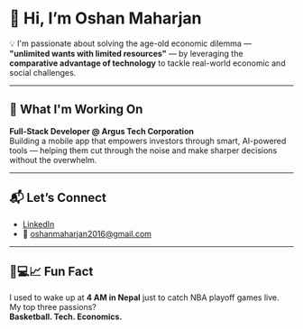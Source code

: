 # 👋 Hi, I’m Oshan Maharjan

💡 I'm passionate about solving the age-old economic dilemma — **"unlimited wants with limited resources"** — by leveraging the **comparative advantage of technology** to tackle real-world economic and social challenges.

---

## 🚀 What I'm Working On  
**Full-Stack Developer @ Argus Tech Corporation**  
Building a mobile app that empowers investors through smart, AI-powered tools — helping them cut through the noise and make sharper decisions without the overwhelm.

---

## 📬 Let’s Connect  
- [LinkedIn](https://www.linkedin.com/in/oshan-maharjan/)  
- 📧 oshanmaharjan2016@gmail.com

---

## 🏀💻📈 Fun Fact  
I used to wake up at **4 AM in Nepal** just to catch NBA playoff games live.  
My top three passions?  
**Basketball. Tech. Economics.**  

